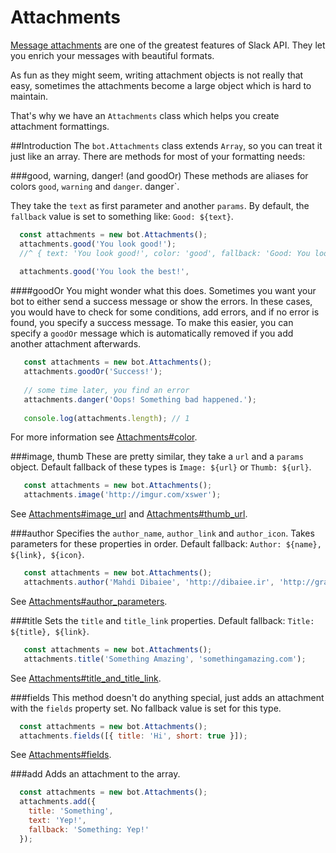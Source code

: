 # Attachments
[Message attachments](https://api.slack.com/docs/attachments) are one of the greatest features of Slack API. They let you enrich your messages with beautiful formats.
 
 As fun as they might seem, writing attachment objects is not really that easy, sometimes the attachments become a large object which is hard to maintain.
 
 That's why we have an `Attachments` class which helps you create attachment formattings.
 
##Introduction
 The `bot.Attachments` class extends `Array`, so you can treat it just like an array.
 There are methods for most of your formatting needs:
 
 ###good, warning, danger! (and goodOr)
 These methods are aliases for colors `good`, `warning` and `danger`. danger`.
 
 They take the `text` as first parameter and another `params`. By default, the `fallback` value is set to something like: `Good: ${text}`.
 
 ```javascript
   const attachments = new bot.Attachments();
   attachments.good('You look good!');
   //^ { text: 'You look good!', color: 'good', fallback: 'Good: You look good!' }
   
   attachments.good('You look the best!', 
 ```
 
 ####goodOr
 You might wonder what this does. Sometimes you want your bot to either send a success message or show the errors.
 In these cases, you would have to check for some conditions, add errors, and if no error is found, you specify a success message. To make this easier, you can specify a `goodOr` message which is automatically removed if you add another attachment afterwards.
 
 ```javascript
    const attachments = new bot.Attachments();
    attachments.goodOr('Success!');
    
    // some time later, you find an error
    attachments.danger('Oops! Something bad happened.');
    
    console.log(attachments.length); // 1
 ```
 
 For more information see [Attachments#color](https://api.slack.com/docs/attachments#color).
 
 ###image, thumb
 These are pretty similar, they take a `url` and a `params` object.
 Default fallback of these types is `Image: ${url}` or `Thumb: ${url}`.
 
```javascript
   const attachments = new bot.Attachments();
   attachments.image('http://imgur.com/xswer');
```

See [Attachments#image_url](https://api.slack.com/docs/attachments#image_url) and [Attachments#thumb_url](https://api.slack.com/docs/attachments#thumb_url).

###author
Specifies the `author_name`, `author_link` and `author_icon`. Takes parameters for these properties in order.
Default fallback: `Author: ${name}, ${link}, ${icon}`.

```javascript
   const attachments = new bot.Attachments();
   attachments.author('Mahdi Dibaiee', 'http://dibaiee.ir', 'http://gravatar.com/...');
```

See [Attachments#author_parameters](https://api.slack.com/docs/attachments#author_parameters).

###title
Sets the `title` and `title_link` properties.
Default fallback: `Title: ${title}, ${link}`.

```javascript
   const attachments = new bot.Attachments();
   attachments.title('Something Amazing', 'somethingamazing.com');
```

See [Attachments#title_and_title_link](https://api.slack.com/docs/attachments#title_and_title_link).

###fields
This method doesn't do anything special, just adds an attachment with the `fields` property set.
No fallback value is set for this type.

```javascript
  const attachments = new bot.Attachments();
  attachments.fields([{ title: 'Hi', short: true }]);
```

See [Attachments#fields](https://api.slack.com/docs/attachments#fields).

###add
Adds an attachment to the array.

```javascript
  const attachments = new bot.Attachments();
  attachments.add({
    title: 'Something',
    text: 'Yep!',
    fallback: 'Something: Yep!'
  });
```